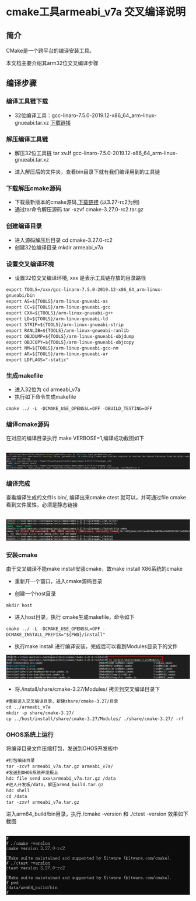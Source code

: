 # cmake工具armeabi_v7a 交叉编译说明

## 简介
CMake是一个跨平台的编译安装工具。

本文档主要介绍其arm32位交叉编译步骤

## 编译步骤

### 编译工具链下载

- 32位编译工具：gcc-linaro-7.5.0-2019.12-x86_64_arm-linux-gnueabi.tar.xz [下载链接](https://releases.linaro.org/components/toolchain/binaries/7.5-2019.12/arm-linux-gnueabi/gcc-linaro-7.5.0-2019.12-x86_64_arm-linux-gnueabi.tar.xz)

### 解压编译工具链

- 解压32位工具链 tar xvJf gcc-linaro-7.5.0-2019.12-x86_64_arm-linux-gnueabi.tar.xz


- 进入解压后的文件夹，查看bin目录下就有我们编译用到的工具链

### 下载解压cmake源码

- 下载最新版本的cmake源码,[下载链接](https://cmake.org/files/v3.27/cmake-3.27.0-rc2.tar.gz) (以3.27-rc2为例)
- 通过tar命令解压源码 tar -xzvf cmake-3.27.0-rc2.tar.gz

### 创建编译目录

- 进入源码解压后目录 cd cmake-3.27.0-rc2
- 创建32位编译目录 mkdir armeabi_v7a 

### 设置交叉编译环境

- 设置32位交叉编译环境, xxx 是表示工具链存放的目录路径

```shell
export TOOLS=/xxx/gcc-linaro-7.5.0-2019.12-x86_64_arm-linux-gnueabi/bin
export AS=${TOOLS}/arm-linux-gnueabi-as
export CC=${TOOLS}/arm-linux-gnueabi-gcc
export CXX=${TOOLS}/arm-linux-gnueabi-g++
export LD=${TOOLS}/arm-linux-gnueabi-ld
export STRIP=${TOOLS}/arm-linux-gnueabi-strip
export RANLIB=${TOOLS}/arm-linux-gnueabi-ranlib
export OBJDUMP=${TOOLS}/arm-linux-gnueabi-objdump
export OBJCOPY=${TOOLS}/arm-linux-gnueabi-objcopy
export NM=${TOOLS}/arm-linux-gnueabi-gcc-nm
export AR=${TOOLS}/arm-linux-gnueabi-ar
export LDFLAGS="-static"
```

### 生成makefile

-  进入32位为 cd armeabi_v7a 
- 执行如下命令生成makefile

```shell
cmake ../ -L -DCMAKE_USE_OPENSSL=OFF -DBUILD_TESTING=OFF
```

### 编译cmake源码

在对应的编译目录执行 make  VERBOSE=1,编译成功截图如下

&nbsp;![file](media/build_success_32.png)

### 编译完成

查看编译生成的文件ls bin/, 编译出来cmake ctest 就可以，并可通过file cmake 看到文件属性，必须是静态链接

&nbsp;![32_file](media/32_file.png)

### 安装cmake

由于交叉编译不能make install安装cmake，故make install X86系统的cmake

- 重新开一个窗口，进入cmake源码目录 

- 创建一个host目录

```shell
mkdir host
```

- 进入host目录，执行 cmake生成makefile，命令如下

```shell
cmake ../ -L -DCMAKE_USE_OPENSSL=OFF -DCMAKE_INSTALL_PREFIX="${PWD}/install" 
```

- 执行make install  进行编译安装，完成后可以看到Modules目录下的文件

![insatll_file](media/install.png)

- 将./install/share/cmake-3.27/Modules/ 拷贝到交叉编译目录下

```shell
#重新进入交叉编译目录，新建share/cmake-3.27/目录
cd ../armeabi_v7a
mkdir -p share/cmake-3.27/
cp ../host/install/share/cmake-3.27/Modules/ ./share/cmake-3.27/ -rf
```

### OHOS系统上运行

将编译目录文件压缩打包，发送到OHOS开发板中

```shell
#打包编译目录
tar -zcvf armeabi_v7a.tar.gz armeabi_v7a/
#发送到OHOS系统开发板上
hdc file send xxx\armeabi_v7a.tar.gz /data   
#进入开发板/data，解压arm64_build.tar.gz
hdc shell
cd /data
tar -zxvf armeabi_v7a.tar.gz
```

进入arm64_build/bin目录，执行./cmake -version 和 ./ctest -version 效果如下截图

&nbsp;![run_file](media/run.png)



